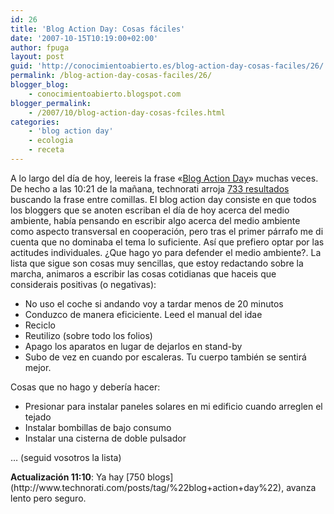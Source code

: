 ```yaml
---
id: 26
title: 'Blog Action Day: Cosas fáciles'
date: '2007-10-15T10:19:00+02:00'
author: fpuga
layout: post
guid: 'http://conocimientoabierto.es/blog-action-day-cosas-faciles/26/'
permalink: /blog-action-day-cosas-faciles/26/
blogger_blog:
    - conocimientoabierto.blogspot.com
blogger_permalink:
    - /2007/10/blog-action-day-cosas-fciles.html
categories:
    - 'blog action day'
    - ecologia
    - receta
---
```


A lo largo del día de hoy, leereis la frase «[Blog Action Day](http://blogactionday.org/)» muchas veces. De hecho a las 10:21 de la mañana, technorati arroja [733 resultados](http://www.technorati.com/posts/tag/%22blog+action+day%22) buscando la frase entre comillas. El blog action day consiste en que todos los bloggers que se anoten escriban el día de hoy acerca del medio ambiente, había pensando en escribir algo acerca del medio ambiente como aspecto transversal en cooperación, pero tras el primer párrafo me di cuenta que no dominaba el tema lo suficiente. Así que prefiero optar por las actitudes individuales. ¿Que hago yo para defender el medio ambiente?. La lista que sigue son cosas muy sencillas, que estoy redactando sobre la marcha, animaros a escribir las cosas cotidianas que haceis que considerais positivas (o negativas):

- No uso el coche si andando voy a tardar menos de 20 minutos
- Conduzco de manera eficiciente. Leed el manual del idae
- Reciclo
- Reutilizo (sobre todo los folios)
- Apago los aparatos en lugar de dejarlos en stand-by
- Subo de vez en cuando por escaleras. Tu cuerpo también se sentirá mejor.

Cosas que no hago y debería hacer:

- Presionar para instalar paneles solares en mi edificio cuando arreglen el tejado
- Instalar bombillas de bajo consumo
- Instalar una cisterna de doble pulsador

… (seguid vosotros la lista)

<div style="text-align:center"></div><span style="font-weight: bold">Actualización 11:10</span>: Ya hay [750 blogs](http://www.technorati.com/posts/tag/%22blog+action+day%22), avanza lento pero seguro.
